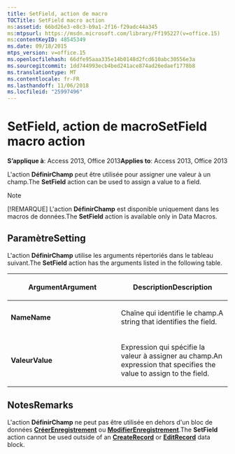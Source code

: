 ```yaml
---
title: SetField, action de macro
TOCTitle: SetField macro action
ms:assetid: 66bd26e3-e8c3-b9a1-2f16-f29adc44a345
ms:mtpsurl: https://msdn.microsoft.com/library/Ff195227(v=office.15)
ms:contentKeyID: 48545349
ms.date: 09/18/2015
mtps_version: v=office.15
ms.openlocfilehash: 66dfe95aaa335e14b0148d2fcd610abc30556e3a
ms.sourcegitcommit: 1dd744993ecb4bed241ace874ad26edaef1778b8
ms.translationtype: MT
ms.contentlocale: fr-FR
ms.lasthandoff: 11/06/2018
ms.locfileid: "25997496"
---
```

# <a name="setfield-macro-action"></a><span data-ttu-id="a9f9e-102">SetField, action de macro</span><span class="sxs-lookup"><span data-stu-id="a9f9e-102">SetField macro action</span></span>

<span data-ttu-id="a9f9e-103">**S’applique à**: Access 2013, Office 2013</span><span class="sxs-lookup"><span data-stu-id="a9f9e-103">**Applies to**: Access 2013, Office 2013</span></span>

<span data-ttu-id="a9f9e-104">L'action **DéfinirChamp** peut être utilisée pour assigner une valeur à un champ.</span><span class="sxs-lookup"><span data-stu-id="a9f9e-104">The **SetField** action can be used to assign a value to a field.</span></span>

> [!NOTE]
> <span data-ttu-id="a9f9e-105">[!REMARQUE] L'action **DéfinirChamp** est disponible uniquement dans les macros de données.</span><span class="sxs-lookup"><span data-stu-id="a9f9e-105">The **SetField** action is available only in Data Macros.</span></span>

## <a name="setting"></a><span data-ttu-id="a9f9e-106">Paramètre</span><span class="sxs-lookup"><span data-stu-id="a9f9e-106">Setting</span></span>

<span data-ttu-id="a9f9e-107">L'action **DéfinirChamp** utilise les arguments répertoriés dans le tableau suivant.</span><span class="sxs-lookup"><span data-stu-id="a9f9e-107">The **SetField** action has the arguments listed in the following table.</span></span>

<table>
<colgroup>
<col style="width: 50%" />
<col style="width: 50%" />
</colgroup>
<thead>
<tr class="header">
<th><p><span data-ttu-id="a9f9e-108">Argument</span><span class="sxs-lookup"><span data-stu-id="a9f9e-108">Argument</span></span></p></th>
<th><p><span data-ttu-id="a9f9e-109">Description</span><span class="sxs-lookup"><span data-stu-id="a9f9e-109">Description</span></span></p></th>
</tr>
</thead>
<tbody>
<tr class="odd">
<td><p><span data-ttu-id="a9f9e-110"><strong>Name</strong></span><span class="sxs-lookup"><span data-stu-id="a9f9e-110"><strong>Name</strong></span></span></p></td>
<td><p><span data-ttu-id="a9f9e-111">Chaîne qui identifie le champ.</span><span class="sxs-lookup"><span data-stu-id="a9f9e-111">A string that identifies the field.</span></span></p></td>
</tr>
<tr class="even">
<td><p><span data-ttu-id="a9f9e-112"><strong>Valeur</strong></span><span class="sxs-lookup"><span data-stu-id="a9f9e-112"><strong>Value</strong></span></span></p></td>
<td><p><span data-ttu-id="a9f9e-113">Expression qui spécifie la valeur à assigner au champ.</span><span class="sxs-lookup"><span data-stu-id="a9f9e-113">An expression that specifies the value to assign to the field.</span></span></p></td>
</tr>
</tbody>
</table>


## <a name="remarks"></a><span data-ttu-id="a9f9e-114">Notes</span><span class="sxs-lookup"><span data-stu-id="a9f9e-114">Remarks</span></span>

<span data-ttu-id="a9f9e-115">L'action **DéfinirChamp** ne peut pas être utilisée en dehors d'un bloc de données **[CréerEnregistrement](createrecord-data-block.md)** ou **[ModifierEnregistrement](editrecord-data-block.md)**.</span><span class="sxs-lookup"><span data-stu-id="a9f9e-115">The **SetField** action cannot be used outside of an **[CreateRecord](createrecord-data-block.md)** or **[EditRecord](editrecord-data-block.md)** data block.</span></span>

